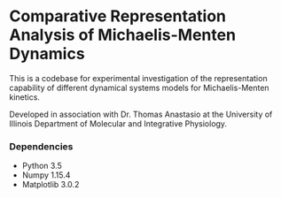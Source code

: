 # Comparative Representation Analysis of Michaelis-Menten Dynamics
This is a codebase for experimental investigation of the representation capability of different dynamical systems models for Michaelis-Menten kinetics.

Developed in association with Dr. Thomas Anastasio at the University of Illinois Department of Molecular and Integrative Physiology.

### Dependencies
- Python 3.5
- Numpy 1.15.4
- Matplotlib 3.0.2
